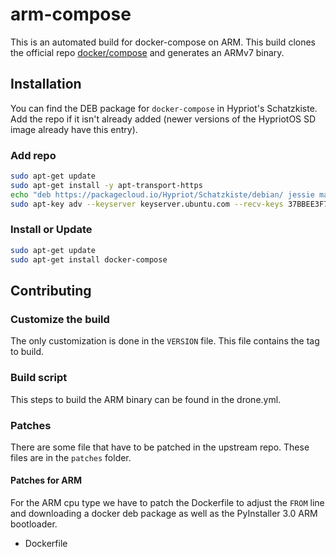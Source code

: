 # arm-compose

This is an automated build for docker-compose on ARM.
This build clones the official repo [docker/compose](https://github.com/docker/compose) and generates an ARMv7 binary.

## Installation

You can find the DEB package for `docker-compose` in Hypriot's Schatzkiste. Add the repo if it isn't already added (newer versions of the HypriotOS SD image already have this entry). 

### Add repo

```bash
sudo apt-get update
sudo apt-get install -y apt-transport-https
echo "deb https://packagecloud.io/Hypriot/Schatzkiste/debian/ jessie main" | sudo tee /etc/apt/sources.list.d/hypriot.list
sudo apt-key adv --keyserver keyserver.ubuntu.com --recv-keys 37BBEE3F7AD95B3F
```

### Install or Update

```bash
sudo apt-get update
sudo apt-get install docker-compose
```

## Contributing

### Customize the build

The only customization is done in the `VERSION` file. This file contains the tag to build.

### Build script

This steps to build the ARM binary can be found in the drone.yml.

### Patches

There are some file that have to be patched in the upstream repo. These files are in the `patches` folder.

#### Patches for ARM

For the ARM cpu type we have to patch the Dockerfile to adjust the `FROM` line and downloading a docker deb package as well as the PyInstaller 3.0 ARM bootloader.

* Dockerfile

